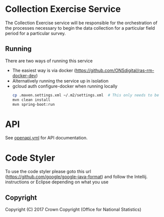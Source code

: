 # Collection Exercise Service
The Collection Exercise service will be responsible for the orchestration of the processes necessary to begin the data
collection for a particular field period for a particular survey.

## Running

There are two ways of running this service

* The easiest way is via docker (https://github.com/ONSdigital/ras-rm-docker-dev)
* Alternatively running the service up in isolation
* gcloud auth configure-docker when running locally
    ```bash
    cp .maven.settings.xml ~/.m2/settings.xml  # This only needs to be done once to set up mavens settings file
    mvn clean install
    mvn spring-boot:run
    ```

# API
See [openapi.yml](https://github.com/ONSdigital/rm-collection-exercise-service/blob/main/openapi.yml) for API documentation.

# Code Styler
To use the code styler please goto this url (https://github.com/google/google-java-format) and follow the Intellij.
instructions or Eclipse depending on what you use

## Copyright
Copyright (C) 2017 Crown Copyright (Office for National Statistics)
